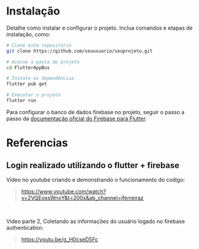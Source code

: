 # Instalação

Detalhe como instalar e configurar o projeto. Inclua comandos e etapas de instalação, como:

```bash
# Clone este repositório
git clone https://github.com/seuusuario/seuprojeto.git

# Acesse a pasta do projeto
cd FlutterAppBus

# Instale as dependências
flutter pub get

# Executar o projeto
flutter run
```

Para configurar o banco de dados firebase no projeto, seguir o passo a passo da [documentação oficial do Firebase para Flutter](https://firebase.google.com/docs/flutter/setup?hl=pt-br&platform=android).

# Referencias 
## Login realizado utilizando o flutter + firebase
 
Video no youtube criando e demonstrando o funcionamento do codigo: <br> 
>https://www.youtube.com/watch?v=2VQEossWnxY&t=200s&ab_channel=jferreiraz

<br>

Video parte 2, Coletando as informações do usuário logado no firebase authentication: <br>
>https://youtu.be/g_H0cseD5Fc
 
